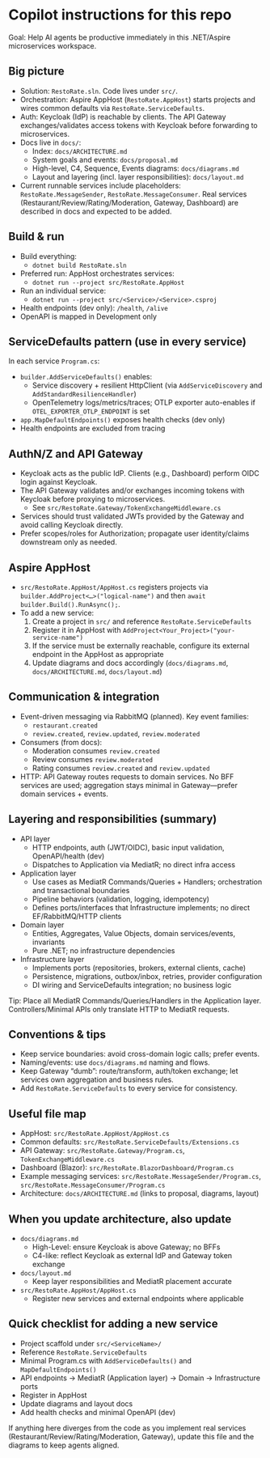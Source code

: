 # Copilot instructions for this repo

Goal: Help AI agents be productive immediately in this .NET/Aspire microservices workspace.

## Big picture
- Solution: `RestoRate.sln`. Code lives under `src/`.
- Orchestration: Aspire AppHost (`RestoRate.AppHost`) starts projects and wires common defaults via `RestoRate.ServiceDefaults`.
- Auth: Keycloak (IdP) is reachable by clients. The API Gateway exchanges/validates access tokens with Keycloak before forwarding to microservices.
- Docs live in `docs/`:
  - Index: `docs/ARCHITECTURE.md`
  - System goals and events: `docs/proposal.md`
  - High-level, C4, Sequence, Events diagrams: `docs/diagrams.md`
  - Layout and layering (incl. layer responsibilities): `docs/layout.md`
- Current runnable services include placeholders: `RestoRate.MessageSender`, `RestoRate.MessageConsumer`. Real services (Restaurant/Review/Rating/Moderation, Gateway, Dashboard) are described in docs and expected to be added.

## Build & run
- Build everything:
  - `dotnet build RestoRate.sln`
- Preferred run: AppHost orchestrates services:
  - `dotnet run --project src/RestoRate.AppHost`
- Run an individual service:
  - `dotnet run --project src/<Service>/<Service>.csproj`
- Health endpoints (dev only): `/health`, `/alive`
- OpenAPI is mapped in Development only

## ServiceDefaults pattern (use in every service)
In each service `Program.cs`:
- `builder.AddServiceDefaults()` enables:
  - Service discovery + resilient HttpClient (via `AddServiceDiscovery` and `AddStandardResilienceHandler`)
  - OpenTelemetry logs/metrics/traces; OTLP exporter auto-enables if `OTEL_EXPORTER_OTLP_ENDPOINT` is set
- `app.MapDefaultEndpoints()` exposes health checks (dev only)
- Health endpoints are excluded from tracing

## AuthN/Z and API Gateway
- Keycloak acts as the public IdP. Clients (e.g., Dashboard) perform OIDC login against Keycloak.
- The API Gateway validates and/or exchanges incoming tokens with Keycloak before proxying to microservices.
  - See `src/RestoRate.Gateway/TokenExchangeMiddleware.cs`
- Services should trust validated JWTs provided by the Gateway and avoid calling Keycloak directly.
- Prefer scopes/roles for Authorization; propagate user identity/claims downstream only as needed.

## Aspire AppHost
- `src/RestoRate.AppHost/AppHost.cs` registers projects via `builder.AddProject<…>("logical-name")` and then `await builder.Build().RunAsync();`.
- To add a new service:
  1) Create a project in `src/` and reference `RestoRate.ServiceDefaults`
  2) Register it in AppHost with `AddProject<Your_Project>("your-service-name")`
  3) If the service must be externally reachable, configure its external endpoint in the AppHost as appropriate
  4) Update diagrams and docs accordingly (`docs/diagrams.md`, `docs/ARCHITECTURE.md`, `docs/layout.md`)

## Communication & integration
- Event-driven messaging via RabbitMQ (planned). Key event families:
  - `restaurant.created`
  - `review.created`, `review.updated`, `review.moderated`
- Consumers (from docs):
  - Moderation consumes `review.created`
  - Review consumes `review.moderated`
  - Rating consumes `review.created` and `review.updated`
- HTTP: API Gateway routes requests to domain services. No BFF services are used; aggregation stays minimal in Gateway—prefer domain services + events.

## Layering and responsibilities (summary)
- API layer
  - HTTP endpoints, auth (JWT/OIDC), basic input validation, OpenAPI/health (dev)
  - Dispatches to Application via MediatR; no direct infra access
- Application layer
  - Use cases as MediatR Commands/Queries + Handlers; orchestration and transactional boundaries
  - Pipeline behaviors (validation, logging, idempotency)
  - Defines ports/interfaces that Infrastructure implements; no direct EF/RabbitMQ/HTTP clients
- Domain layer
  - Entities, Aggregates, Value Objects, domain services/events, invariants
  - Pure .NET; no infrastructure dependencies
- Infrastructure layer
  - Implements ports (repositories, brokers, external clients, cache)
  - Persistence, migrations, outbox/inbox, retries, provider configuration
  - DI wiring and ServiceDefaults integration; no business logic

Tip: Place all MediatR Commands/Queries/Handlers in the Application layer. Controllers/Minimal APIs only translate HTTP to MediatR requests.

## Conventions & tips
- Keep service boundaries: avoid cross-domain logic calls; prefer events.
- Naming/events: use `docs/diagrams.md` naming and flows.
- Keep Gateway “dumb”: route/transform, auth/token exchange; let services own aggregation and business rules.
- Add `RestoRate.ServiceDefaults` to every service for consistency.

## Useful file map
- AppHost: `src/RestoRate.AppHost/AppHost.cs`
- Common defaults: `src/RestoRate.ServiceDefaults/Extensions.cs`
- API Gateway: `src/RestoRate.Gateway/Program.cs`, `TokenExchangeMiddleware.cs`
- Dashboard (Blazor): `src/RestoRate.BlazorDashboard/Program.cs`
- Example messaging services: `src/RestoRate.MessageSender/Program.cs`, `src/RestoRate.MessageConsumer/Program.cs`
- Architecture: `docs/ARCHITECTURE.md` (links to proposal, diagrams, layout)

## When you update architecture, also update
- `docs/diagrams.md`
  - High-Level: ensure Keycloak is above Gateway; no BFFs
  - C4-like: reflect Keycloak as external IdP and Gateway token exchange
- `docs/layout.md`
  - Keep layer responsibilities and MediatR placement accurate
- `src/RestoRate.AppHost/AppHost.cs`
  - Register new services and external endpoints where applicable

## Quick checklist for adding a new service
- Project scaffold under `src/<ServiceName>/`
- Reference `RestoRate.ServiceDefaults`
- Minimal Program.cs with `AddServiceDefaults()` and `MapDefaultEndpoints()`
- API endpoints → MediatR (Application layer) → Domain → Infrastructure ports
- Register in AppHost
- Update diagrams and layout docs
- Add health checks and minimal OpenAPI (dev)

If anything here diverges from the code as you implement real services (Restaurant/Review/Rating/Moderation, Gateway), update this file and the diagrams to keep agents aligned.
